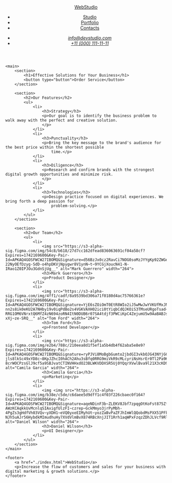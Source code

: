 <!DOCTYPE html>
<html lang="en">

<head>
    <meta charset="UTF-8">
    <meta name="viewport" content="width=device-width, initial-scale=1.0">
    <title>WebStudio</title>
</head>

<body>
    <header>
        <nav>
            <a href="./index.html">WebStudio</a>
            <ul>
                <li><a href="">Studio</a></li>
                <li><a href="">Portfolio</a></li>
                <li><a href="">Contacts</a></li>
            </ul>
        </nav>
        <address>
            <ul>
                <li><a href="mailto:info@devstudio.com">info@devstudio.com</a></li>
                <li><a href="tel:+110001111111">+11 (000) 111-11-11</a></li>
            </ul>
        </address>
    </header>

    <main>
        <section>
            <h1>Effective Solutions for Your Business</h1>
            <button type="button">Order Service</button>
        </section>

        <section>
            <h2>Our Features</h2>
            <ul>
                <li>
                    <h3>Strategy</h3>
                    <p>Our goal is to identify the business problem to walk away with the perfect and creative solution.
                    </p>
                </li>
                <li>
                    <h3>Punctuality</h3>
                    <p>Bring the key message to the brand's audience for the best price within the shortest possible
                        time.</p>
                </li>
                <li>
                    <h3>Diligence</h3>
                    <p>Research and confirm brands with the strongest digital growth opportunities and minimize risk.
                    </p>
                </li>
                <li>
                    <h3>Technologies</h3>
                    <p>Design practice focused on digital experiences. We bring forth a deep passion for
                        problem-solving.</p>
                </li>
            </ul>
        </section>

        <section>
            <h2>Our Team</h2>
            <ul>
                <li>
                    <img src="https://s3-alpha-sig.figma.com/img/54c8/b618/27d7cc162dfead836063691cf04a58cf?Expires=1742169600&Key-Pair-Id=APKAQ4GOSFWCW27IBOMQ&Signature=d56BzJx0cz2RavCi7NOG0soMzJYYgKp92ZWGe2TzDNXfOhZvbZSeDVi5c0EOrLwKG6SwsKTp1yzDOVKavRDXMuhFTYx3hrQ0732rl9WMpCaLd1YHyh9TicR9kqWteqDhnmY9OLhrj7PiXgoQtmgyyiiU5zaPaVjE3ka3WdhK7Rcj9Ct4g5syGKcQxz4Mw9Ktxm0KY2GYutcDdysrCggcgYUE4~3HJvNf7hbrygxeVyLHaFYBOEgkuESHnyrFrMS6UP1cl3nLDiK-22NyOEfDzyg-SdD-o4hpDKVjNpygwr8V1ynN~t~9YCGjXoucN41-N-IRao1Z0IPJOu3GdnSjUg__" alt="Mark Guerrero" width="264">
                    <h3>Mark Guerrero</h3>
                    <p>Product Designer</p>
                </li>
                <li>
                    <img src="https://s3-alpha-sig.figma.com/img/4ff1/cadf/8a9539bd306a71f0180d4ac75766361e?Expires=1742169600&Key-Pair-Id=APKAQ4GOSFWCW27IBOMQ&Signature=YjE6sZOiOmT0EtR8WIo2iJ5wMwJwYVKUfMxJNo1Bwr~KadbcAbeINOXaiu38ksPwFocuLD3YuK~TflqhruZvdrd1z3ZjBZx2-nn2s8ik0eKU2A7NHby19v0iqPdBo2s4VGKVAXH02ici0tYiqbCdQJKOiS3TMseURgoTsad~3fx~taD6CRMnXpD1de1qVuyNYcZRjoi1iVUbcn9Z~Ti3b5gyaPUR9Xbhr0esZnNritgHnvqfYY-RRG1OM6VNrxtQ6MfZ4zN694zoRN4ItN0DUB6r07SA4tdjf3PWCiKpC4ZejumU5w9AaBABJsmeiMCPwO5jwYcVop0-xXj~ze-SRQ__" alt="Tom Ford" width="264">
                    <h3>Tom Ford</h3>
                    <p>Frontend Developer</p>
                </li>
                <li>
                    <img src="https://s3-alpha-sig.figma.com/img/e2b4/788c/210eea8d1f5ef1a5b4db4f62aba5e8e9?Expires=1742169600&Key-Pair-Id=APKAQ4GOSFWCW27IBOMQ&Signature=ryPJVi8MoBgbGumto2jbdGI3vkbOJG43NYjGCVlmbKDSdZomdUKzSZfFJNaArzTLGW3H4BfQCzozYiNh7CFfOv5ngIff1ElZQE~3na-jls8lkSc49xYD8c~8KpJZhcI0hACh2Ahu3sBfq0RRG9miVkR9cMLcyriNsHsrEr0Tl2Pa9Kfd4zwgNH5NYozYm1FTf7Igz1AXXsIQ8pTF1353YGQSc~pI2aRFfAULxCNS~92~B5DR~5tvRzWOuCvIRD2mArlr~i5AGg-8crWOCPzsGlJ9cf5a9SBJvatCTINVHHxdO23BLWKVDDXSR5Uj0YQqrXVwlBva9l21X3cKD9YimQ__" alt="Camila Garcia" width="264">
                    <h3>Camila Garcia</h3>
                    <p>Marketing</p>
                </li>
                <li>
                    <img <img src="https://s3-alpha-sig.figma.com/img/b38e/c5de/c6daee5d9dff1c4f03f226cbaec0f164?Expires=1742169600&Key-Pair-Id=APKAQ4GOSFWCW27IBOMQ&Signature=aqeNDinF3b~ZLEKV8Jbf7zpqgOtKoFst875ZfxWYw24HErdFcajKDgjnJiqvjUinGhsyeeherqxFOOQoyL7~qeXFFeG5XJpW08CFwDzzmvX0Mcs~T9z14b1vPSaDDU5R-AWzKCAqkkUvMcnlqSIAxigfUlzFI~czrep~GckMmyo3jrPyMbh-4PgZs3gHdfVh03VQv~yXDH1~eVQ0yxeEIMyhUt~yozZaBvPaZFJhImWlQQobdMsPXX51PFk-NJh5uAJr56HybdkMImudhuHy7XVdVlmBvX874RBcXnjJIT1Rrh1aqWPxFzqzZDhJLVcf9RlwvKX5lHxGVLQwxwG8oA__" alt="Daniel Wilson" width="264">
                    <h3>Daniel Wilson</h3>
                    <p>UI Designer</p>
                </li>
            </ul>
        </section>
    </main>

    <footer>
        <a href="./index.html">WebStudio</a>
        <p>Increase the flow of customers and sales for your business with digital marketing & growth solutions.</p>
    </footer>
</body>

</html>
